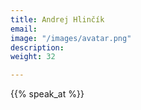 ```yaml
---
title: Andrej Hlinčík
email: 
image: "/images/avatar.png"
description:
weight: 32

---
```


{{% speak_at %}}

